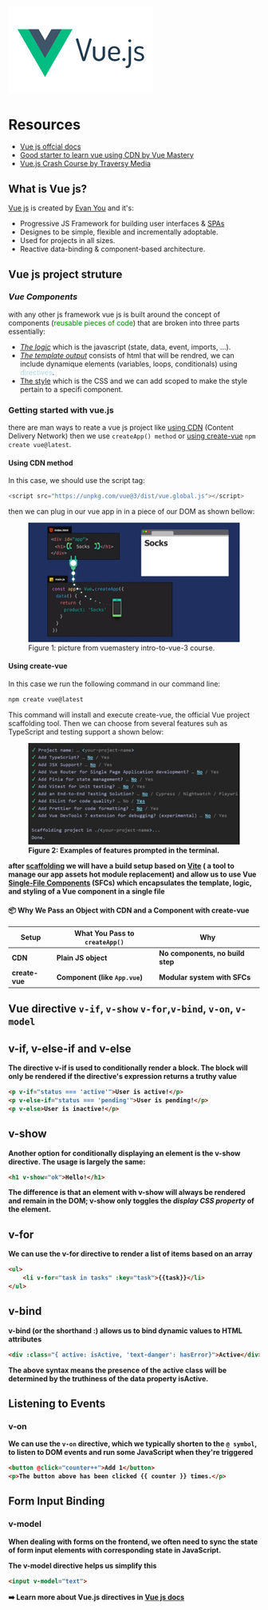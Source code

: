 ## ![Vue Js Logo Picture](readme-images/vuejs.png)

# Resources

- [Vue js offcial docs](https://vuejs.org/guide/quick-start.html#creating-a-vue-application)
- [Good starter to learn vue using CDN by Vue Mastery](https://www.vuemastery.com/courses/intro-to-vue-3/creating-the-vue-app-vue3)
- [Vue.js Crash Course by Traversy Media](https://youtu.be/VeNfHj6MhgA?si=L61e8AdLv9SDfdMA)

## What is Vue js?

[Vue js](https://vuejs.org/) is created by [Evan You](https://evanyou.me/) and it's:

- Progressive JS Framework for building user interfaces & [SPAs](https://youtu.be/eIxDHgzGCnY?si=8BF4vpzHfxpNHovR)
- Designes to be simple, flexible and incrementally adoptable.
- Used for projects in all sizes.
- Reactive data-binding & component-based architecture.

## Vue js project struture

### _Vue Components_

with any other js framework vue js is built around the concept of components (<span style="color:green">reusable pieces of code</span>) that are broken into three parts essentially:

- <u>_The logic_</u> which is the javascript (state, data, event, imports, ...).
- <u>_The template output_</u> consists of html that will be rendred, we can include dynamique elements (variables, loops, conditionals) using <span style="color:lightblue">directives</span>.
- <u>The style</u> which is the CSS and we can add scoped to make the style pertain to a specifi component.

### Getting started with vue.js

there are man ways to reate a vue js project like [using CDN](https://vuejs.org/guide/quick-start.html#using-vue-from-cdn) (Content Delivery Network) then we use `createApp() method` or [using create-vue](https://vuejs.org/guide/quick-start.html#creating-a-vue-application) `npm create vue@latest`.

#### Using CDN method

In this case, we should use the script tag:

```js
<script src="https://unpkg.com/vue@3/dist/vue.global.js"></script>
```

then we can plug in our vue app in in a piece of our DOM as shown bellow:

<figure>
  <img src="readme-images/vuejs-cdn.png" alt="a picture from vuemastery intro-to-vue-3 course" width="600"/>
  <figcaption>Figure 1: picture from vuemastery intro-to-vue-3 course.</figcaption>
</figure>

#### Using create-vue

In this case we run the following command in our command line:

```bash
npm create vue@latest
```

This command will install and execute create-vue, the official Vue project scaffolding tool.
Then we can choose from several features suh as TypeScript and testing support a shown below:

<figure>
  <img src="readme-images/examples-of-features-prompted-in-the-terminal.png" alt="a picture from vuemastery intro-to-vue-3 course" width="600"/>
  <figcaption><b>Figure 2: Examples of features prompted in the terminal.</figcaption>
</figure>

after [scaffolding](https://vuejs.org/guide/quick-start#creating-a-vue-application) we will have a build setup based on [Vite](https://vite.dev/) ( a tool to manage our app assets hot module replacement) and allow us to use Vue [Single-File Components](https://vuejs.org/guide/scaling-up/sfc.html) (SFCs) which encapsulates the **template**, **logic**, and **styling** of a Vue component in a single file

#### 📦 Why We Pass an Object with CDN and a Component with create-vue

| Setup          | What You Pass to `createApp()` | Why                          |
| -------------- | ------------------------------ | ---------------------------- |
| **CDN**        | Plain JS object                | No components, no build step |
| **create-vue** | Component (like `App.vue`)     | Modular system with SFCs     |

## Vue directive `v-if`, `v-show` `v-for`,`v-bind`, `v-on`, `v-model`

## **v-if, v-else-if and v-else**

The directive v-if is used to conditionally render a block. The block will only be rendered if the directive's expression returns a truthy value

```html
<p v-if="status === 'active'">User is active!</p>
<p v-else-if="status === 'pending'">User is pending!</p>
<p v-else>User is inactive!</p>
```

## **v-show**​
Another option for conditionally displaying an element is the v-show directive. The usage is largely the same:

```html
<h1 v-show="ok">Hello!</h1>
```
The difference is that an element with v-show will always be rendered and remain in the DOM; v-show only toggles the *display CSS property* of the element.

## **v-for**

We can use the v-for directive to render a list of items based on an array

```html
<ul>
    <li v-for="task in tasks" :key="task">{{task}}</li>
</ul>
```

## **v-bind**

v-bind (or the shorthand :) allows us to bind dynamic values to HTML attributes

```html
<div :class="{ active: isActive, 'text-danger': hasError}">Active</div>
```

The above syntax means the presence of the active class will be determined by the truthiness of the data property isActive.

## Listening to Events​

### **v-on**

We can use the `v-on` directive, which we typically shorten to the `@ symbol`, to listen to DOM events and run some JavaScript when they're triggered

```html
<button @click="counter++">Add 1</button>
<p>The button above has been clicked {{ counter }} times.</p>
```

## Form Input Binding
### **v-model**
When dealing with forms on the frontend, we often need to sync the state of form input elements with corresponding state in JavaScript.

 The v-model directive helps us simplify this
 ```html
 <input v-model="text">
 ```

➡️ Learn more about Vue.js directives  in [Vue js docs](https://vuejs.org/guide/essentials/conditional.html)
